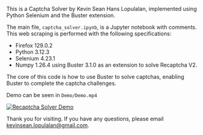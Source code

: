 This is a Captcha Solver by Kevin Sean Hans Lopulalan, implemented using Python Selenium and the Buster extension.

The main file, `captcha_solver.ipynb`, is a Jupyter notebook with comments. This web scraping is performed with the following specifications:
- Firefox 129.0.2
- Python 3.12.3
- Selenium 4.23.1
- Numpy 1.26.4
using Buster 3.1.0 as an extension to solve Recaptcha V2.

The core of this code is how to use Buster to solve captchas, enabling Buster to complete the captcha challenges.

Demo can be seen in `Demo/Demo.mp4`

[![Recaptcha Solver Demo](https://img.youtube.com/vi/IB93Hxq3jYk/0.jpg)](https://www.youtube.com/watch?v=IB93Hxq3jYk)

Thank you for visiting. If you have any questions, please email kevinsean.lopulalan@gmail.com.

